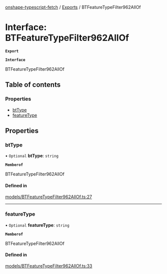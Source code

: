 [onshape-typescript-fetch](../README.md) / [Exports](../modules.md) / BTFeatureTypeFilter962AllOf

# Interface: BTFeatureTypeFilter962AllOf

**`Export`**

**`Interface`**

BTFeatureTypeFilter962AllOf

## Table of contents

### Properties

- [btType](BTFeatureTypeFilter962AllOf.md#bttype)
- [featureType](BTFeatureTypeFilter962AllOf.md#featuretype)

## Properties

### btType

• `Optional` **btType**: `string`

**`Memberof`**

BTFeatureTypeFilter962AllOf

#### Defined in

[models/BTFeatureTypeFilter962AllOf.ts:27](https://github.com/toebes/onshape-typescript-fetch/blob/3e11ae1/models/BTFeatureTypeFilter962AllOf.ts#L27)

___

### featureType

• `Optional` **featureType**: `string`

**`Memberof`**

BTFeatureTypeFilter962AllOf

#### Defined in

[models/BTFeatureTypeFilter962AllOf.ts:33](https://github.com/toebes/onshape-typescript-fetch/blob/3e11ae1/models/BTFeatureTypeFilter962AllOf.ts#L33)
